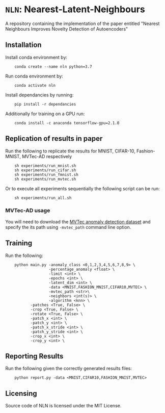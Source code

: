 # `NLN`: Nearest-Latent-Neighbours
A repository containing the implementation of the paper entitled "Nearest Neighbours Improves Novelty Detection of Autoencoders"

## Installation 
Install conda environment by:
``` 
    conda create --name nln python=3.7
``` 
Run conda environment by:
``` 
    conda activate nln
``` 

Install dependancies by running:
``` 
    pip install -r dependancies
``` 

Additionally for training on a GPU run:
``` 
    conda install -c anaconda tensorflow-gpu=2.1.0
``` 


## Replication of results in paper 
Run the following to replicate the results for MNIST, CIFAR-10, Fashion-MNIST, MVTec-AD respectively
```
    sh experiments/run_mnist.sh
    sh experiments/run_cifar.sh
    sh experiments/run_fmnist.sh
    sh experiments/run_mvtec.sh
```

Or to execute all experiments sequentially the following script can be run:
```
    sh experiments/run_all.sh
```

### MVTec-AD usage 
You will need to download the [MVTec anomaly detection dataset](https://www.mvtec.com/company/research/datasets/mvtec-ad) and specify the its path using `-mvtec_path` command line option.

## Training 
Run the following: 
```
    python main.py -anomaly_class <0,1,2,3,4,5,6,7,8,9> \
                   -percentage_anomaly <float> \
                   -limit <int> \
                   -epochs <int> \
                   -latent_dim <int> \
                   -data <MNIST,FASHION_MNIST,CIFAR10,MVTEC> \
                   -mvtec_path <str>\
                   -neighbors <int(s)> \
                   -algorithm <knn> \
		   -patches <True, False> \
		   -crop <True, False> \
		   -rotate <True, False> \
		   -patch_x <int> \    
		   -patch_y <int> \    
		   -patch_x_stride <int> \    
		   -patch_y_stride <int> \    
		   -crop_x <int> \    
		   -crop_y <int> \    
```
## Reporting Results 
Run the following given the correctly generated results files:
```
    python report.py -data <MNIST,CIFAR10,FASHION_MNIST,MVTEC>
```

## Licensing
Source code of NLN is licensed under the MIT License.
